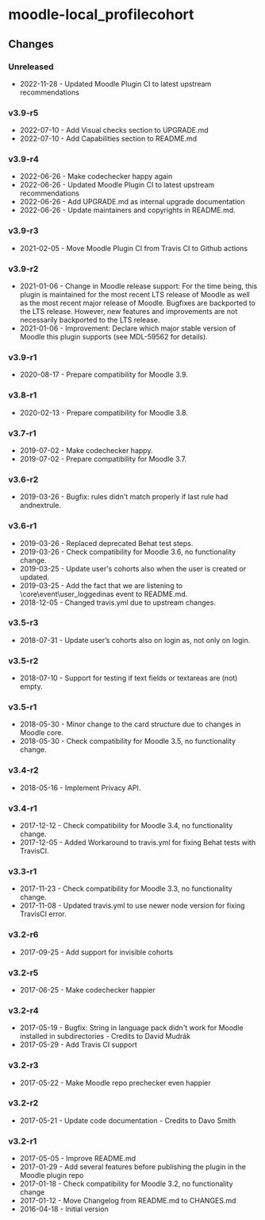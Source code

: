 moodle-local_profilecohort
==========================

Changes
-------

### Unreleased

* 2022-11-28 - Updated Moodle Plugin CI to latest upstream recommendations

### v3.9-r5

* 2022-07-10 - Add Visual checks section to UPGRADE.md
* 2022-07-10 - Add Capabilities section to README.md

### v3.9-r4

* 2022-06-26 - Make codechecker happy again
* 2022-06-26 - Updated Moodle Plugin CI to latest upstream recommendations
* 2022-06-26 - Add UPGRADE.md as internal upgrade documentation
* 2022-06-26 - Update maintainers and copyrights in README.md.

### v3.9-r3

* 2021-02-05 - Move Moodle Plugin CI from Travis CI to Github actions

### v3.9-r2

* 2021-01-06 - Change in Moodle release support:
               For the time being, this plugin is maintained for the most recent LTS release of Moodle as well as the most recent major release of Moodle.
               Bugfixes are backported to the LTS release. However, new features and improvements are not necessarily backported to the LTS release.
* 2021-01-06 - Improvement: Declare which major stable version of Moodle this plugin supports (see MDL-59562 for details).

### v3.9-r1

* 2020-08-17 - Prepare compatibility for Moodle 3.9.

### v3.8-r1

* 2020-02-13 - Prepare compatibility for Moodle 3.8.

### v3.7-r1

* 2019-07-02 - Make codechecker happy.
* 2019-07-02 - Prepare compatibility for Moodle 3.7.

### v3.6-r2

* 2019-03-26 - Bugfix: rules didn't match properly if last rule had andnextrule.

### v3.6-r1

* 2019-03-26 - Replaced deprecated Behat test steps.
* 2019-03-26 - Check compatibility for Moodle 3.6, no functionality change.
* 2019-03-25 - Update user's cohorts also when the user is created or updated.
* 2019-03-25 - Add the fact that we are listening to \core\event\user_loggedinas event to README.md.
* 2018-12-05 - Changed travis.yml due to upstream changes.

### v3.5-r3

* 2018-07-31 - Update user’s cohorts also on login as, not only on login.

### v3.5-r2

* 2018-07-10 - Support for testing if text fields or textareas are (not) empty.

### v3.5-r1

* 2018-05-30 - Minor change to the card structure due to changes in Moodle core.
* 2018-05-30 - Check compatibility for Moodle 3.5, no functionality change.

### v3.4-r2

* 2018-05-16 - Implement Privacy API.

### v3.4-r1

* 2017-12-12 - Check compatibility for Moodle 3.4, no functionality change.
* 2017-12-05 - Added Workaround to travis.yml for fixing Behat tests with TravisCI.

### v3.3-r1

* 2017-11-23 - Check compatibility for Moodle 3.3, no functionality change.
* 2017-11-08 - Updated travis.yml to use newer node version for fixing TravisCI error.

### v3.2-r6

* 2017-09-25 - Add support for invisible cohorts

### v3.2-r5

* 2017-06-25 - Make codechecker happier

### v3.2-r4

* 2017-05-19 - Bugfix: String in language pack didn't work for Moodle installed in subdirectories - Credits to David Mudrák
* 2017-05-29 - Add Travis CI support

### v3.2-r3

* 2017-05-22 - Make Moodle repo prechecker even happier

### v3.2-r2

* 2017-05-21 - Update code documentation - Credits to Davo Smith

### v3.2-r1

* 2017-05-05 - Improve README.md
* 2017-01-29 - Add several features before publishing the plugin in the Moodle plugin repo
* 2017-01-18 - Check compatibility for Moodle 3.2, no functionality change
* 2017-01-12 - Move Changelog from README.md to CHANGES.md
* 2016-04-18 - Initial version
